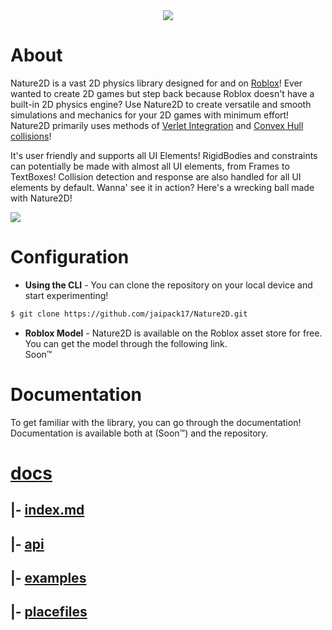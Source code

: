 <div align="center">
    <img src="https://github.com/jaipack17/Nature2D/blob/master/Nature2D_LOGO.png?raw=true" />
</div>

# About

Nature2D is a vast 2D physics library designed for and on [Roblox](https://www.roblox.com/)! Ever wanted to create 2D games but step back because Roblox doesn't have a built-in 2D physics engine? Use Nature2D to create versatile and smooth simulations and mechanics for your 2D games with minimum effort! Nature2D primarily uses methods of [Verlet Integration](https://en.wikipedia.org/wiki/Verlet_integration) and [Convex Hull collisions](https://en.wikipedia.org/wiki/Hyperplane_separation_theorem)! 

It's user friendly and supports all UI Elements! RigidBodies and constraints can potentially be made with almost all UI elements, from Frames to TextBoxes! Collision detection and response are also handled for all UI elements by default. Wanna' see it in action? Here's a wrecking ball made with Nature2D!

<img src="https://github.com/jaipack17/Nature2D/blob/master/wrecking%20ball%20example.gif?raw=true" />

# Configuration

* **Using the CLI** - You can clone the repository on your local device and start experimenting!
```bash
$ git clone https://github.com/jaipack17/Nature2D.git
```
* **Roblox Model** - Nature2D is available on the Roblox asset store for free. You can get the model through the following link.<br/>
Soon:tm:

# Documentation 

To get familiar with the library, you can go through the documentation! Documentation is available both at (Soon:tm:) and the repository.

# [docs](https://github.com/jaipack17/Nature2D/tree/master/docs)
  ## |- [index.md](https://github.com/jaipack17/Nature2D/blob/master/docs/README.md)
  ## |- [api](https://github.com/jaipack17/Nature2D/tree/master/docs/api)
  ## |- [examples](https://github.com/jaipack17/Nature2D/tree/master/docs/examples)
  ## |- [placefiles](https://github.com/jaipack17/Nature2D/tree/master/docs/placefiles)
